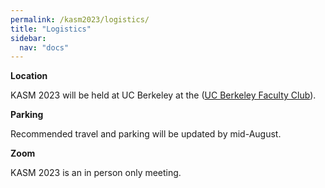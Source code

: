 ```yaml
---
permalink: /kasm2023/logistics/
title: "Logistics"
sidebar:
  nav: "docs"
---
```



**Location**

KASM 2023 will be held at UC Berkeley at the (<a href="https://goo.gl/maps/bnBQkSknWNUcoaU79">UC Berkeley Faculty Club</a>). 

**Parking**

Recommended travel and parking will be updated by mid-August.

**Zoom**

KASM 2023 is an in person only meeting.

